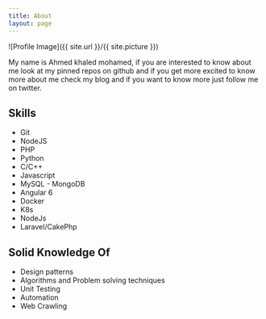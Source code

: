 ```yaml
---
title: About
layout: page
---
```

![Profile Image]({{ site.url }}/{{ site.picture }})

<p>My name is Ahmed khaled mohamed, if you are interested to know about me look at my pinned repos on github and if you get more excited to know more 
about me check my blog and if you want to know more just follow me on twitter.</p>


<h2>Skills</h2>

<ul class="skill-list">
	<li>Git</li>
	<li>NodeJS</li>
	<li>PHP</li>
	<li>Python</li>
	<li>C/C++</li>
	<li>Javascript</li>
	<li>MySQL - MongoDB</li>
	<li>Angular 6</li>
	<li>Docker</li>
	<li>K8s</li>
	<li>NodeJs</li>
	<li>Laravel/CakePhp</li>
</ul>

<h2>Solid Knowledge Of</h2>
<ul>
	<li>Design patterns</li>
	<li>Algorithms and Problem solving techniques</li>
	<li>Unit Testing</li>
	<li>Automation</li>
	<li>Web Crawling</li>
</ul>
